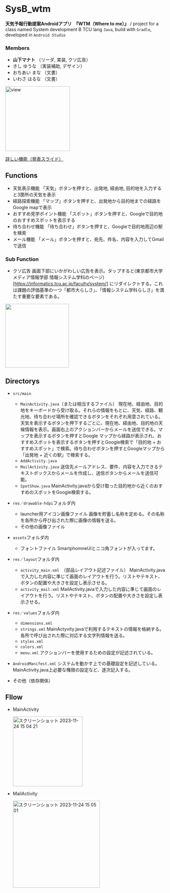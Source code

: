 # SysB_wtm

**天気予報行動提案Androidアプリ　『WTM（Where to me）』** / 
project for a class named System development B TCU
lang `Java`, build with `Gradle`, developed in `Android Studio`

### Members
* **山下マナト** （リーダ, 実装, クソ広告）
* きし ゆうな （実装補助, デザイン）
* おちあい まな （文書）
* いわさ はるな （文書）

<img width="203" alt="view" src="https://github.com/ManatoYamashita/SysB_wtm/assets/95745485/ffc3c907-aab4-4bd6-8922-60256c69eda9">

<a href="https://wtcuac.sharepoint.com/:p:/s/2021B207-Team11_/EWbaO6ArEJBIgBRHLEp5cbYBr9dfk3LlfgpNCGhEe8XD9w?e=5d1HFw">詳しい機能（発表スライド）</a>

## Functions
* 天気表示機能
  「天気」ボタンを押すと、出発地, 経由地, 目的地を入力すると3箇所の天気を表示
* 経路探索機能
  「マップ」ボタンを押すと、出発地から目的地までの経路をGoogle mapで表示
* おすすめ見学ポイント機能
  「スポット」ボタンを押すと、Googleで目的地のおすすめスポットを表示する
* 待ち合わせ機能
  「待ち合わせ」ボタンを押すと、Googleで目的地周辺の駅を検索
* メール機能
  「メール」ボタンを押すと、宛先、件名、内容を入力してGmailで送信

### Sub Function
* クソ広告
  画面下部にいかがわしい広告を表示。タップすると(東京都市大学 メディア情報学部 情報システム学科のページ)[https://informatics.tcu.ac.jp/faculty/system/] にリダイレクトする。これは課題の評価基準の一つ「都市大らしさ」、「情報システム学科らしさ」を満たす重要な要素である。
<img width="200" src="https://github.com/ManatoYamashita/SysB_wtm/assets/95745485/f917cfa4-83f0-4608-92ed-541a9303511e" />
  
## Directorys

  * `src/main`
    * `MainActivity.java`（または相当するファイル）
      現在地、経由地、目的地をキーボードから受け取る。それらの情報をもとに、天気、経路、観光地、待ち合わせ場所を確認できるボタンをそれぞれ用意されている。天気を表示するボタンを押下するごとに、現在地、経由地、目的地の天候情報を表示。画面右上のアクションバーからメールを送信できる。マップを表示するボタンを押すとGoogle マップから経路が表示され、おすすめスポットを表示するボタンを押すとGoogle検索で「目的地 + おすすめスポット」で検索。待ち合わせボタンを押すとGoogleマップから「出発地 + 近くの駅」で検索する。
    * `AddActivity.java`
    * `MailActivity.java`
      送信先メールアドレス、要件、内容を入力できるテキストボックスからメールを作成し、送信ボタンからメールを送信可能。
    * `SpotShow.java`
      MainActivity.javaから受け取った目的地から近くのおすすめのスポットをGoogle検索する。
  
  * `res／drawable-hdpi`フォルダ内
    * launcher用アイコン画像ファイル
      画像を貯蓄し名称を定める。その名称を各所から呼び出された際に画像の情報を送る。
    * その他の画像ファイル
   
  * `assets`フォルダ内
      * フォントファイル
        SmartphomneUIとニコ角フォントが入ってます。
  
  * `res／layout`フォルダ内
    * `activity_main.xml`　（部品レイアウト記述ファイル）
      MainActivity.javaで入力した内容に準じて画面のレイアウトを行う。リストやテキスト、ボタンの配置や大きさを設定し表示させる。
    * `activity_mail.xml`
      MailActivity.javaで入力した内容に準じて画面のレイアウトを行う。リストやテキスト、ボタンの配置や大きさを設定し表示させる。
  
  * `res／values`フォルダ内
    * `dimensions.xml`
    * `strings.xml`
      MainActyvity.javaで利用するテキストの情報を格納する。各所で呼び出された際に対応する文字列情報を送る。
    * `styles.xml`
    * `colors.xml`
    * `menu.xml`
      アクションバーを使用するための設定が記述されている。
  
* `AndroidManifest.xml`
    システムを動かす上での基礎設定を記述している。 MainActivity.java上必要な権​限の設定など、逐次記入する。
  
* その他（依存関係）

## Fllow 
* MainActivity

  <img width="219" alt="スクリーンショット 2023-11-24 15 04 21" src="https://github.com/ManatoYamashita/SysB_wtm/assets/95745485/d67a153a-e24f-4766-82b7-abef02acdfd2">

* MailActivity

  <img width="273" alt="スクリーンショット 2023-11-24 15 05 01" src="https://github.com/ManatoYamashita/SysB_wtm/assets/95745485/950c42fd-d21b-4464-af61-25cb30d6d214">
